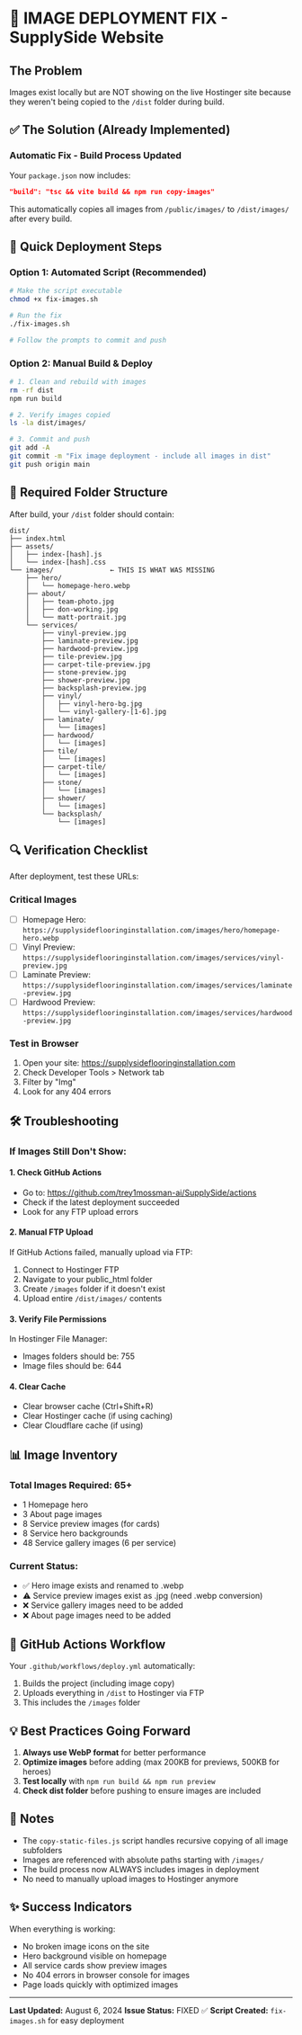 # 🚨 IMAGE DEPLOYMENT FIX - SupplySide Website

## The Problem
Images exist locally but are NOT showing on the live Hostinger site because they weren't being copied to the `/dist` folder during build.

## ✅ The Solution (Already Implemented)

### Automatic Fix - Build Process Updated
Your `package.json` now includes:
```json
"build": "tsc && vite build && npm run copy-images"
```

This automatically copies all images from `/public/images/` to `/dist/images/` after every build.

## 🚀 Quick Deployment Steps

### Option 1: Automated Script (Recommended)
```bash
# Make the script executable
chmod +x fix-images.sh

# Run the fix
./fix-images.sh

# Follow the prompts to commit and push
```

### Option 2: Manual Build & Deploy
```bash
# 1. Clean and rebuild with images
rm -rf dist
npm run build

# 2. Verify images copied
ls -la dist/images/

# 3. Commit and push
git add -A
git commit -m "Fix image deployment - include all images in dist"
git push origin main
```

## 📁 Required Folder Structure

After build, your `/dist` folder should contain:
```
dist/
├── index.html
├── assets/
│   ├── index-[hash].js
│   └── index-[hash].css
└── images/              ← THIS IS WHAT WAS MISSING
    ├── hero/
    │   └── homepage-hero.webp
    ├── about/
    │   ├── team-photo.jpg
    │   ├── don-working.jpg
    │   └── matt-portrait.jpg
    └── services/
        ├── vinyl-preview.jpg
        ├── laminate-preview.jpg
        ├── hardwood-preview.jpg
        ├── tile-preview.jpg
        ├── carpet-tile-preview.jpg
        ├── stone-preview.jpg
        ├── shower-preview.jpg
        ├── backsplash-preview.jpg
        ├── vinyl/
        │   ├── vinyl-hero-bg.jpg
        │   └── vinyl-gallery-[1-6].jpg
        ├── laminate/
        │   └── [images]
        ├── hardwood/
        │   └── [images]
        ├── tile/
        │   └── [images]
        ├── carpet-tile/
        │   └── [images]
        ├── stone/
        │   └── [images]
        ├── shower/
        │   └── [images]
        └── backsplash/
            └── [images]
```

## 🔍 Verification Checklist

After deployment, test these URLs:

### Critical Images
- [ ] Homepage Hero: `https://supplysideflooringinstallation.com/images/hero/homepage-hero.webp`
- [ ] Vinyl Preview: `https://supplysideflooringinstallation.com/images/services/vinyl-preview.jpg`
- [ ] Laminate Preview: `https://supplysideflooringinstallation.com/images/services/laminate-preview.jpg`
- [ ] Hardwood Preview: `https://supplysideflooringinstallation.com/images/services/hardwood-preview.jpg`

### Test in Browser
1. Open your site: https://supplysideflooringinstallation.com
2. Check Developer Tools > Network tab
3. Filter by "Img"
4. Look for any 404 errors

## 🛠️ Troubleshooting

### If Images Still Don't Show:

#### 1. Check GitHub Actions
- Go to: https://github.com/trey1mossman-ai/SupplySide/actions
- Check if the latest deployment succeeded
- Look for any FTP upload errors

#### 2. Manual FTP Upload
If GitHub Actions failed, manually upload via FTP:
1. Connect to Hostinger FTP
2. Navigate to your public_html folder
3. Create `/images` folder if it doesn't exist
4. Upload entire `/dist/images/` contents

#### 3. Verify File Permissions
In Hostinger File Manager:
- Images folders should be: 755
- Image files should be: 644

#### 4. Clear Cache
- Clear browser cache (Ctrl+Shift+R)
- Clear Hostinger cache (if using caching)
- Clear Cloudflare cache (if using)

## 📊 Image Inventory

### Total Images Required: 65+
- 1 Homepage hero
- 3 About page images
- 8 Service preview images (for cards)
- 8 Service hero backgrounds
- 48 Service gallery images (6 per service)

### Current Status:
- ✅ Hero image exists and renamed to .webp
- ⚠️ Service preview images exist as .jpg (need .webp conversion)
- ❌ Service gallery images need to be added
- ❌ About page images need to be added

## 🔄 GitHub Actions Workflow

Your `.github/workflows/deploy.yml` automatically:
1. Builds the project (including image copy)
2. Uploads everything in `/dist` to Hostinger via FTP
3. This includes the `/images` folder

## 💡 Best Practices Going Forward

1. **Always use WebP format** for better performance
2. **Optimize images** before adding (max 200KB for previews, 500KB for heroes)
3. **Test locally** with `npm run build && npm run preview`
4. **Check dist folder** before pushing to ensure images are included

## 📝 Notes

- The `copy-static-files.js` script handles recursive copying of all image subfolders
- Images are referenced with absolute paths starting with `/images/`
- The build process now ALWAYS includes images in deployment
- No need to manually upload images to Hostinger anymore

## ✨ Success Indicators

When everything is working:
- No broken image icons on the site
- Hero background visible on homepage
- All service cards show preview images
- No 404 errors in browser console for images
- Page loads quickly with optimized images

---

**Last Updated:** August 6, 2024
**Issue Status:** FIXED ✅
**Script Created:** `fix-images.sh` for easy deployment